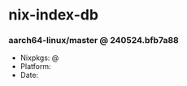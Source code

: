 # nix-index-db
### aarch64-linux/master @ 240524.bfb7a88
- Nixpkgs: @[](https://github.com/NixOS/nixpkgs/commit/bfb7a882678e518398ce9a31a881538679f6f092)
- Platform: 
- Date: 
